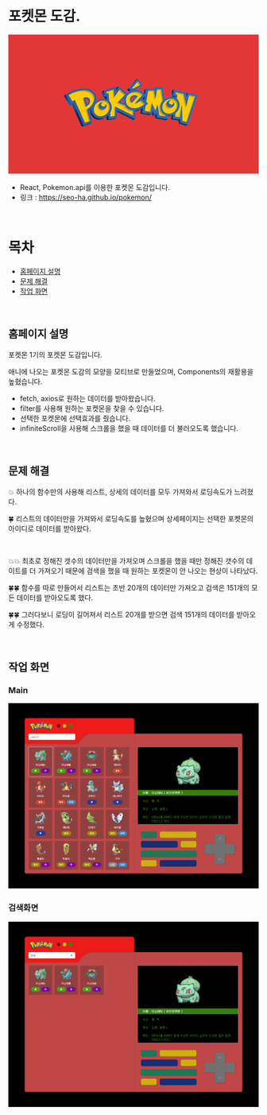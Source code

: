 # 포켓몬 도감.

![로고](https://github.com/seo-ha/pokemon/blob/main/public/assets/portfolio.jpg)
+ React, Pokemon.api를 이용한 포켓몬 도감입니다.
+ 링크 : https://seo-ha.github.io/pokemon/
<br/>

# 목차
+ [홈페이지 설명](#홈페이지-설명)
+ [문제 해결](#문제-해결)
+ [작업 화면](#작업-화면)
<br/>

## 홈페이지 설명
포켓몬 1기의 포켓몬 도감입니다.

애니에 나오는 포켓몬 도감의 모양을 모티브로 만들었으며, Components의 재활용을 높혔습니다.

+ fetch, axios로 원하는 데이터를 받아왔습니다.
+ filter를 사용해 원하는 포켓몬을 찾을 수 있습니다.
+ 선택한 포켓몬에 선택효과를 줬습니다.
+ infiniteScroll을 사용해 스크롤을 했을 때 데이터를 더 불러오도록 했습니다.
<br/>

## 문제 해결

💥 하나의 함수만의 사용해 리스트, 상세의 데이터를 모두 가져와서 로딩속도가 느려졌다.

🍀 리스트의 데이터만을 가져와서 로딩속도를 높혔으며 상세페이지는 선택한 포켓몬의 아이디로 데이터를 받아왔다.

</br>

💥💥 최초로 정해진 갯수의 데이터만을 가져오며 스크롤을 했을 때만 정해진 갯수의 데이트를 더 가져오기 때문에 검색을 했을 때 원하는 포켓몬이 안 나오는 현상이 나타났다.

🍀🍀 함수를 따로 만들어서 리스트는 초반 20개의 데이터만 가져오고 검색은 151개의 모든 데이터를 받아오도록 했다.

🍀🍀 그러다보니 로딩이 길어져서 리스트 20개를 받으면 검색 151개의 데이터를 받아오게 수정했다.

<br/>

## 작업 화면

### Main
![main](https://github.com/seo-ha/pokemon/blob/main/public/assets/portfolio_1.png)
<br/>

### 검색화면
![work](https://github.com/seo-ha/pokemon/blob/main/public/assets/portfolio_2.png)

